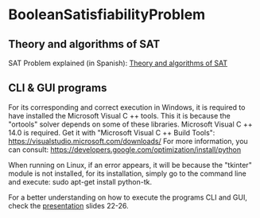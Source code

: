 # BooleanSatisfiabilityProblem

## Theory and algorithms of SAT
SAT Problem explained (in Spanish): [Theory and algorithms of SAT](https://github.com/Prashant-JT/BooleanSatisfiabilityProblem/blob/master/SAT.pdf)

## CLI & GUI programs
For its corresponding and correct execution in Windows, it is required to have installed the Microsoft Visual C ++ tools. This it is because the "ortools" solver depends on some of these libraries.
Microsoft Visual C ++ 14.0 is required. Get it with "Microsoft Visual C ++ Build Tools": https://visualstudio.microsoft.com/downloads/
For more information, you can consult: https://developers.google.com/optimization/install/python

When running on Linux, if an error appears, it will be because the "tkinter" module is not installed, for its installation, simply go to the command line and execute: 
sudo apt-get install python-tk.

For a better understanding on how to execute the programs CLI and GUI, check the [presentation](https://github.com/Prashant-JT/BooleanSatisfiabilityProblem/blob/master/SAT.pptx) slides 22-26.
